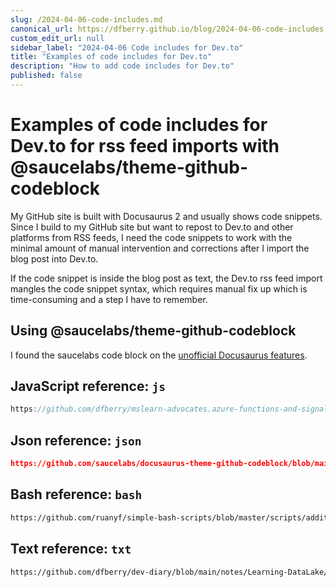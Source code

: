 ```yaml
---
slug: /2024-04-06-code-includes.md
canonical_url: https://dfberry.github.io/blog/2024-04-06-code-includes.md
custom_edit_url: null
sidebar_label: "2024-04-06 Code includes for Dev.to"
title: "Examples of code includes for Dev.to"
description: "How to add code includes for Dev.to"
published: false
---
```


# Examples of code includes for Dev.to for rss feed imports with @saucelabs/theme-github-codeblock  

My GitHub site is built with Docusaurus 2 and usually shows code snippets. Since I build to my GitHub site but want to repost to Dev.to and other platforms from RSS feeds, I need the code snippets to work with the minimal amount of manual intervention and corrections after I import the blog post into Dev.to. 

If the code snippet is inside the blog post as text, the Dev.to rss feed import mangles the code snippet syntax, which requires manual fix up which is time-consuming and a step I have to remember. 

## Using @saucelabs/theme-github-codeblock  

I found the saucelabs code block on the [unofficial Docusaurus features](https://docusaurus.io/community/resources#features).

## JavaScript reference: `js`

```js reference
https://github.com/dfberry/mslearn-advocates.azure-functions-and-signalr/blob/main/client-end/src/index.js
```

## Json reference: `json`

```json reference
https://github.com/saucelabs/docusaurus-theme-github-codeblock/blob/main/package.json
```

## Bash reference: `bash`

```bash reference
https://github.com/ruanyf/simple-bash-scripts/blob/master/scripts/addition.sh
```


## Text reference: `txt`

```txt reference
https://github.com/dfberry/dev-diary/blob/main/notes/Learning-DataLake/Neal.txt
```